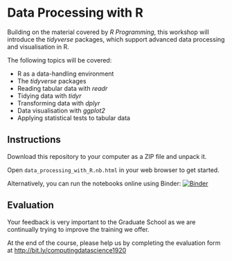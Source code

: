 # Data Processing with R 

Building on the material covered by *R Programming*, this workshop will introduce the _tidyverse_ packages, which support advanced data processing and visualisation in R.

The following topics will be covered:

- R as a data-handling environment
- The _tidyverse_ packages
- Reading tabular data with _readr_
- Tidying data with _tidyr_
- Transforming data with _dplyr_
- Data visualisation with _ggplot2_
- Applying statistical tests to tabular data


## Instructions

Download this repository to your computer as a ZIP file and unpack it.

Open `data_processing_with_R.nb.html` in your web browser to get started.

Alternatively, you can run the notebooks online using Binder: [![Binder](https://mybinder.org/badge_logo.svg)](https://mybinder.org/v2/gh/johnpinney/data_processing_with_r/master?urlpath=rstudio)


## Evaluation

Your feedback is very important to the Graduate School as we are continually trying to improve the training we offer.

At the end of the course, please help us by completing the evaluation form at
http://bit.ly/computingdatascience1920

